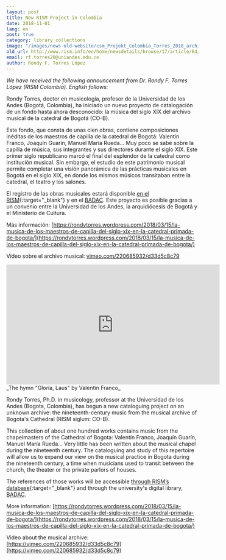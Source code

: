 ```yaml
---
layout: post
title: New RISM Project in Colombia
date: 2018-11-01
lang: en
post: true
category: library_collections
image: "/images/news-old-website/csm_Projekt_Colombia_Torres_2018_archive_small_1ac0f059f0.png"
old_url: http://www.rism.info/en/home/newsdetails/browse/17/article/64/new-rism-project-in-colombia.html
email: rf.torres20@uniandes.edu.co
author: Rondy F. Torres López
---
```


_We have received the following announcement from Dr. Rondy F. Torres López (RISM Colombia). English follows:_

Rondy Torres, doctor en musicología, profesor de la Universidad de los Andes (Bogotá, Colombia), ha iniciado un nuevo proyecto de catalogación de un fondo hasta ahora desconocido: la música del siglo XIX del archivo musical de la catedral de Bogotá (CO-B).

Este fondo, que consta de unas cien obras, contiene composiciones inéditas de los maestros de capilla de la catedral de Bogotá: Valentín Franco, Joaquín Guarín, Manuel María Rueda… Muy poco se sabe sobre la capilla de música, sus integrantes y sus directores durante el siglo XIX. Este primer siglo republicano marcó el final del esplendor de la catedral como institución musical. Sin embargo, el estudio de este patrimonio musical permite completar una visión panorámica de las prácticas musicales en Bogotá en el siglo XIX, en donde los mismos músicos transitaban entre la catedral, el teatro y los salones.

El registro de las obras musicales estará disponible [en el RISM](https://opac.rism.info/search?View=rism&siglum=CO-B&Language=es){:target="_blank"} y en el [BADAC](https://badac.uniandes.edu.co/). Este proyecto es posible gracias a un convenio entre la Universidad de los Andes, la arquidiócesis de Bogotá y el Ministerio de Cultura.

Más información: [https://rondytorres.wordpress.com/2018/03/15/la-musica-de-los-maestros-de-capilla-del-siglo-xix-en-la-catedral-primada-de-bogota/](https://rondytorres.wordpress.com/2018/03/15/la-musica-de-los-maestros-de-capilla-del-siglo-xix-en-la-catedral-primada-de-bogota/)

Video sobre el archivo musical: [vimeo.com/220685932/d33d5c8c79](https://vimeo.com/220685932/d33d5c8c79)

<iframe width="560" height="315" src="https://www.youtube.com/embed/MWTWz2W6pqA" frameborder="0" allow="autoplay; encrypted-media" allowfullscreen></iframe>
_The hymn "Gloria, Laus" by Valentín Franco﻿_

Rondy Torres, Ph.D. in musicology, professor at the Universidad de los Andes (Bogota, Colombia), has begun a new cataloguing project on an unknown archive: the nineteenth-century music from the musical archive of Bogota's Cathedral (RISM siglum: CO-B).

This collection of about one hundred works contains music from the chapelmasters of the Cathedral of Bogota: Valentín Franco, Joaquín Guarín, Manuel María Rueda… Very little has been written about the musical chapel during the nineteenth century. The cataloguing and study of this repertoire will allow us to expand our view on the musical practice in Bogota during the nineteenth century, a time when musicians used to transit between the church, the theater or the private parlors of houses.

The references of those works will be accessible [through RISM’s database](https://opac.rism.info/search?View=rism&siglum=CO-B&Language=en){:target="_blank"} and through the university's digital library, [BADAC](https://badac.uniandes.edu.co/).

More information: [https://rondytorres.wordpress.com/2018/03/15/la-musica-de-los-maestros-de-capilla-del-siglo-xix-en-la-catedral-primada-de-bogota/](https://rondytorres.wordpress.com/2018/03/15/la-musica-de-los-maestros-de-capilla-del-siglo-xix-en-la-catedral-primada-de-bogota/)

Video about the musical archive: [https://vimeo.com/220685932/d33d5c8c79](https://vimeo.com/220685932/d33d5c8c79)